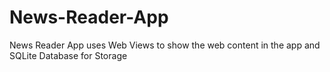 # News-Reader-App
News Reader App uses Web Views to show the web content in the app and SQLite Database for Storage
